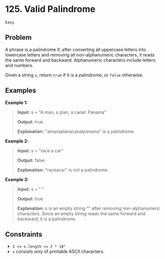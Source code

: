 # 125. Valid Palindrome

`Easy`

## Problem

A phrase is a palindrome if, after converting all uppercase letters into lowercase letters and removing all non-alphanumeric characters, it reads the same forward and backward. Alphanumeric characters include letters and numbers.

Given a string `s`, return `true` if it is a palindrome, or `false` otherwise.
 
## Examples

**Example 1:**

> **Input:** s = "A man, a plan, a canal: Panama"
>
> **Output:** true
>
> **Explanation:** "amanaplanacanalpanama" is a palindrome.

**Example 2:**

> **Input:** s = "race a car"
>
> **Output:** false
>
> **Explanation:** "raceacar" is not a palindrome.

**Example 3:**

> **Input:** s = " "
>
> **Output:** true
>
> **Explanation:** s is an empty string "" after removing non-alphanumeric characters.
Since an empty string reads the same forward and backward, it is a palindrome.

## Constraints

- `1 <= s.length <= 2 * 10⁵`
- `s` consists only of printable ASCII characters.